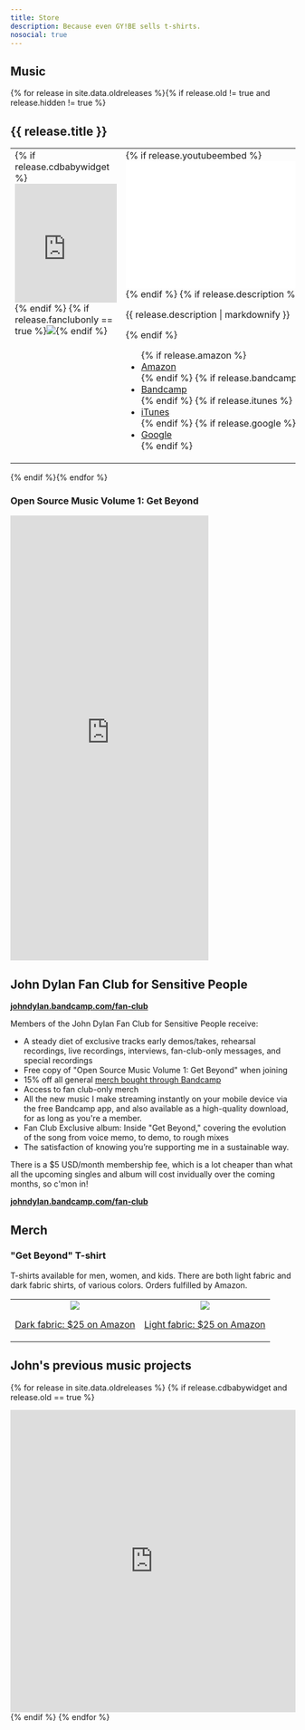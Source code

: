 ```yaml
---
title: Store
description: Because even GY!BE sells t-shirts.
nosocial: true
---
```


## Music

{% for release in site.data.oldreleases %}{% if release.old != true and release.hidden != true %}
<h2>{{ release.title }}</h2>
<table><tr><td width="50%" style="vertical-align: top">{% if release.cdbabywidget %}
<div style="max-width:600px;max-height:645px;min-width:180px;"><div style="position: relative;height: 0;overflow: hidden;padding-bottom:100%;padding-top:30px;"><iframe name="square" style="position:absolute;top:0px;left:0px;width:100%;height:100%;border:0px;" src="http://widget.cdbaby.com/{{ release.cdbabywidget }}/square/light/opaque"></iframe></div></div>{% endif %}
{% if release.fanclubonly == true %}<a href="{{ release.bandcamp }}" target="_blank"><img src="{{ release.image }}" style="max-width:100%"></a>{% endif %}
</td>
<td width="50%" style="vertical-align: top">
{% if release.youtubeembed %}<iframe width="400" height="225" src="{{ release.youtubeembed }}" frameborder="0" allowfullscreen></iframe>{% endif %}
{% if release.description %}<p>{{ release.description | markdownify }}</p>{% endif %}
<ul>
{% if release.amazon %}<li><a href="{{ release.amazon }}" target="_blank">Amazon</a><br></li>{% endif %}
{% if release.bandcamp %}<li><a href="{{ release.bandcamp }}" target="_blank">Bandcamp</a><br></li>{% endif %}
{% if release.itunes %}<li><a href="{{ release.itunes }}" target="_blank">iTunes</a><br></li>{% endif %}
{% if release.google %}<li><a href="{{ release.google }}" target="_blank">Google</a><br></li>{% endif %}
</ul>
</td>
</tr>
</table>
{% endif %}{% endfor %}

### Open Source Music Volume 1: Get Beyond



<iframe style="border: 0; width: 350px; height: 786px;" src="https://bandcamp.com/EmbeddedPlayer/album=2444436466/size=large/bgcol=ffffff/linkcol=0687f5/transparent=true/" seamless><a href="http://johndylan.bandcamp.com/album/open-source-music-volume-1-get-beyond">Open Source Music Volume 1: Get Beyond by John Dylan</a></iframe>

## John Dylan Fan Club for Sensitive People

[**johndylan.bandcamp.com/fan-club**](https://johndylan.bandcamp.com/fan-club)

Members of the John Dylan Fan Club for Sensitive People receive:

- A steady diet of exclusive tracks early demos/takes, rehearsal recordings, live recordings, interviews, fan-club-only messages, and special recordings
- Free copy of "Open Source Music Volume 1: Get Beyond" when joining
- 15% off all general [merch bought through Bandcamp](https://johndylan.bandcamp.com/merch)
- Access to fan club-only merch
- All the new music I make streaming instantly on your mobile device via the free Bandcamp app, and also available as a high-quality download, for as long as you're a member.
- Fan Club Exclusive album: Inside "Get Beyond," covering the evolution of the song from voice memo, to demo, to rough mixes
- The satisfaction of knowing you’re supporting me in a sustainable way.

There is a $5 USD/month membership fee, which is a lot cheaper than what all the upcoming singles and album will cost invidually over the coming months, so c'mon in!

[**johndylan.bandcamp.com/fan-club**](https://johndylan.bandcamp.com/fan-club)

## Merch

### "Get Beyond" T-shirt

T-shirts available for men, women, and kids.
There are both light fabric and dark fabric shirts, of various colors.
Orders fulfilled by Amazon.

<table><tr><td align="center">
<img src="http://i.imgur.com/fuKKUEc.png" style="max-width: 200px">
<p><a href="http://amzn.to/2tpNTms">Dark fabric: $25 on Amazon</a></p>
</td><td align="center">
<img src="http://i.imgur.com/poj1TD4.png" style="max-width: 200px">
<p><a href="http://amzn.to/2tuW3L3">Light fabric: $25 on Amazon</a></p>
</td></tr></table>

## John's previous music projects

{% for release in site.data.oldreleases %}
{% if release.cdbabywidget and release.old == true %}<div style="max-width:600px;max-height:645px;min-width:180px;"><div style="position: relative;height: 0;overflow: hidden;padding-bottom:100%;padding-top:30px;"><iframe name="square" style="position:absolute;top:0px;left:0px;width:100%;height:100%;border:0px;" src="http://widget.cdbaby.com/{{ release.cdbabywidget }}/square/light/opaque"></iframe></div></div>{% endif %}
{% endfor %}
